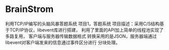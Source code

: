# BrainStrom
利用TCP/IP编写的头脑风暴答题系统
项目1，答题系统 项目描述：采用C/S结构基于TCP/IP协议，libevent库进行搭建，
利用了里面的API加上简单的线程池实现了多路复用， 客户端与服务器传输数据格式
转换采用的是JSON，服务器端通过libevent对客户端发来的信息通过事件区分进行
分块处理。
